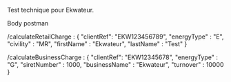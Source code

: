 Test technique pour Ekwateur.

Body postman 

/calculateRetailCharge : 
{
    "clientRef": "EKW123456789",
    "energyType" : "E",
    "civility" : "MR",
    "firstName" : "Ekwateur",
    "lastName" : "Test"
}

/calculateBusinessCharge : 
{
    "clientRef": "EKW12345678",
    "energyType" : "G",
    "siretNumber" : 1000,
    "businessName" : "Ekwateur",
    "turnover" : 10000
}
